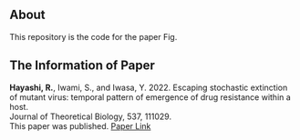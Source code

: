 ## About
This repository is the code for the paper Fig.</br>

## The Information of Paper
**Hayashi, R.**, Iwami, S., and Iwasa, Y. 2022. Escaping stochastic extinction of mutant virus: temporal pattern of
emergence of drug resistance within a host.</br>
Journal of Theoretical Biology, 537, 111029.</br>
This paper was published. [Paper Link](https://doi.org/10.1016/j.jtbi.2022.111029)


